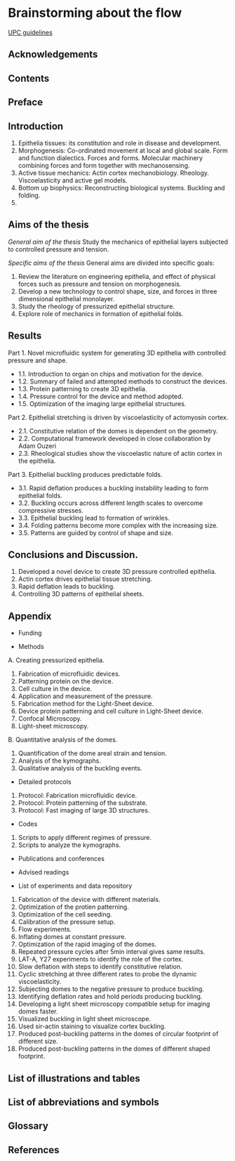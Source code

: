 # Brainstorming about the flow

[UPC guidelines](https://bibliotecnica.upc.edu/en/investigadors/elaborar-articles-cientifics-tesis-doctorals#publicar-tesi-compendi)

## Acknowledgements

## Contents

## Preface

## Introduction

1. Epithelia tissues: its constitution and role in disease and development.
2. Morphogenesis: Co-ordinated movement at local and global scale. Form and function dialectics. Forces and forms. Molecular machinery combining forces and form together with mechanosensing.
3. Active tissue mechanics: Actin cortex mechanobiology. Rheology. Viscoelasticity and active gel models.
4. Bottom up biophysics: Reconstructing biological systems. Buckling and folding.
5. 

## Aims of the thesis

*General aim of the thesis*
Study the mechanics of epithelial layers subjected to controlled pressure and tension.

*Specific aims of the thesis*
General aims are divided into specific goals:

1. Review the literature on engineering epithelia, and effect of physical forces such as pressure and tension on morphogenesis.
2. Develop a new technology to control shape, size, and forces in three dimensional epithelial monolayer.
3. Study the rheology of pressurized epithelial structure.
4. Explore role of mechanics in formation of epithelial folds.

## Results

Part 1. Novel microfluidic system for generating 3D epithelia with controlled pressure and shape.

* 1.1. Introduction to organ on chips and motivation for the device.
* 1.2. Summary of failed and attempted methods to construct the devices.
* 1.3. Protein patterning to create 3D epithelia.
* 1.4. Pressure control for the device and method adopted.
* 1.5. Optimization of the imaging large epithelial structures.

Part 2. Epithelial stretching is driven by viscoelasticity of actomyosin cortex.

* 2.1. Constitutive relation of the domes is dependent on the geometry.
* 2.2. Computational framework developed in close collaboration by Adam Ouzeri
* 2.3. Rheological studies show the viscoelastic nature of actin cortex in the epithelia.

Part 3. Epithelial buckling produces predictable folds.

* 3.1. Rapid deflation produces a buckling instability leading to form epithelial folds.
* 3.2. Buckling occurs across different length scales to overcome compressive stresses.
* 3.3. Epithelial buckling lead to formation of wrinkles.
* 3.4. Folding patterns become more complex with the increasing size.
* 3.5. Patterns are guided by control of shape and size.

## Conclusions and Discussion.

1. Developed a novel device to create 3D pressure controlled epithelia.
2. Actin cortex drives epithelial tissue stretching.
3. Rapid deflation leads to buckling.
4. Controlling 3D patterns of epithelial sheets.

## Appendix

* Funding

* Methods

A. Creating pressurized epithelia.

1. Fabrication of microfluidic devices. 
2. Patterning protein on the device.
3. Cell culture in the device.
4. Application and measurement of the pressure.
5. Fabrication method for the Light-Sheet device.
6. Device protein patterning and cell culture in Light-Sheet device.
7. Confocal Microscopy.
8. Light-sheet microscopy.

B. Quantitative analysis of the domes.

1. Quantification of the dome areal strain and tension.
2. Analysis of the kymographs.
3. Qualitative analysis of the buckling events.
* Detailed protocols
1. Protocol: Fabrication microfluidic device.
2. Protocol: Protein patterning of the substrate.
3. Protocol: Fast imaging of large 3D structures.
* Codes
1. Scripts to apply different regimes of pressure.
2. Scripts to analyze the kymographs.
* Publications and conferences

* Advised readings

* List of experiments and data repository
1. Fabrication of the device with different materials.
2. Optimization of the protien patterning.
3. Optimization of the cell seeding.
4. Calibration of the pressure setup.
5. Flow experiments.
6. Inflating domes at constant pressure.
7. Optimization of the rapid imaging of the domes.
8. Repeated pressure cycles after 5min interval gives same results.
9. LAT-A, Y27 experiments to identify the role of the cortex.
10. Slow deflation with steps to identify constitutive relation.
11. Cyclic stretching at three different rates to probe the dynamic viscoelasticity.
12. Subjecting domes to the negative pressure to produce buckling.
13. Identifying deflation rates and hold periods producing buckling.
14. Developing a light sheet microscopy compatible setup for imaging domes faster.
15. Visualized buckling in light sheet microscope.
16. Used sir-actin staining to visualize cortex buckling.
17. Produced post-buckling patterns in the domes of circular footprint of different size.
18. Produced post-buckling patterns in the domes of different shaped footprint.

## List of illustrations and tables

## List of abbreviations and symbols

## Glossary

## References
